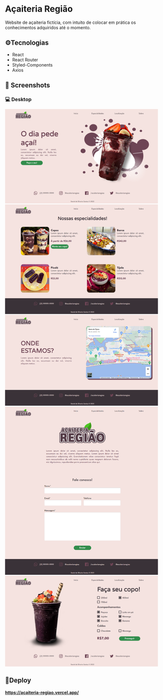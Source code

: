 # Açaiteria Região
Website de açaiteria fictícia, com intuito de colocar em prática os conhecimentos adquiridos até o momento.

## ⚙️Tecnologias
- React
- React Router
- Styled-Components
- Axios

## 📸 Screenshots

### 💻 Desktop
<img src="./public/screenshots/screen01.png"></br>
<img src="./public/screenshots/screen02.png"></br>
<img src="./public/screenshots/screen03.png"></br>
<img src="./public/screenshots/screen04.png"></br>
<img src="./public/screenshots/screen05.png"></br>

## 🔗Deploy
#### https://acaiteria-regiao.vercel.app/